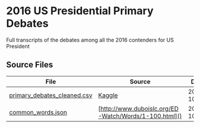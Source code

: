 # 2016 US Presidential Primary Debates
Full transcripts of the debates among all the 2016 contenders for US President

## Source Files

| File | Source | Date |
| ---- | ------ | ---- |
| [primary_debates_cleaned.csv](jekyll/datasets/usa_election_2016/primary_debates_cleaned.csv) | [Kaggle](https://www.kaggle.com/kinguistics/2016-us-presidential-primary-debates) | 2016-10-21 | 
| [common_words.json](jekyll/datasets/usa_election_2016/common_words.json) | [http://www.duboislc.org/ED-Watch/Words/1-100.html]() | 2016-10-21 |

